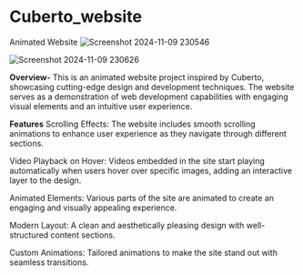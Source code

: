 # Cuberto_website
Animated Website
![Screenshot 2024-11-09 230546](https://github.com/user-attachments/assets/31f42120-b81b-40f4-ba8b-c416e9225750)

![Screenshot 2024-11-09 230626](https://github.com/user-attachments/assets/6deca945-c3be-4ec5-accf-3f91d2587024)

**Overview-**
This is an animated website project inspired by Cuberto, showcasing cutting-edge design and development techniques. The website serves as a demonstration of web development capabilities with engaging visual elements and an intuitive user experience.

**Features**
Scrolling Effects: The website includes smooth scrolling animations to enhance user experience as they navigate through different sections.

Video Playback on Hover: Videos embedded in the site start playing automatically when users hover over specific images, adding an interactive layer to the design.

Animated Elements: Various parts of the site are animated to create an engaging and visually appealing experience.

Modern Layout: A clean and aesthetically pleasing design with well-structured content sections.

Custom Animations: Tailored animations to make the site stand out with seamless transitions.
